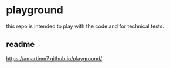 # playground

this repo is intended to play with the code and for technical tests.

## readme

https://amartinm7.github.io/playground/